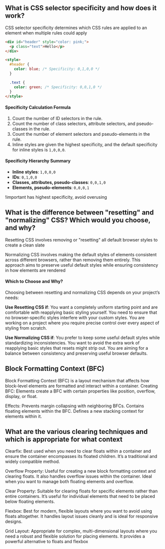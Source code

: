 ## What is CSS selector specificity and how does it work?
CSS selector specificity determines which CSS rules are applied to an element when multiple rules could apply

```html
<div id="header" style="color: pink;">
  <p class="text">Hello</p>
</div>

<style>
  #header {
    color: blue; /* Specificity: 0,1,0,0 */
  }

  .text {
    color: green; /* Specificity: 0,0,1,0 */
  }
</style>
```

#### Specificity Calculation Formula

1. Count the number of ID selectors in the rule.
2. Count the number of class selectors, attribute selectors, and pseudo-classes in the rule.
3. Count the number of element selectors and pseudo-elements in the rule.
4. Inline styles are given the highest specificity, and the default specificity for inline styles is `1,0,0,0`.

#### Specificity Hierarchy Summary

- **Inline styles**: `1,0,0,0`
- **IDs**: `0,1,0,0`
- **Classes, attributes, pseudo-classes**: `0,0,1,0`
- **Elements, pseudo-elements**: `0,0,0,1`

!important has highest specificity, avoid overusing

## What is the difference between "resetting" and "normalizing" CSS? Which would you choose, and why?

Resetting CSS involves removing or "resetting" all default browser styles to create a clean slate

Normalizing CSS involves making the default styles of elements consistent across different browsers, rather than removing them entirely. This approach aims to preserve useful default styles while ensuring consistency in how elements are rendered

#### Which to Choose and Why?

Choosing between resetting and normalizing CSS depends on your project’s needs:

**Use Resetting CSS if**:
You want a completely uniform starting point and are comfortable with reapplying basic styling yourself.
You need to ensure that no browser-specific styles interfere with your custom styles.
You are working on a project where you require precise control over every aspect of styling from scratch.

**Use Normalizing CSS if**:
You prefer to keep some useful default styles while standardizing inconsistencies.
You want to avoid the extra work of reapplying basic styles that resets might strip out.
You are aiming for a balance between consistency and preserving useful browser defaults.

## Block Formatting Context (BFC)

Block Formatting Context (BFC) is a layout mechanism that affects how block-level elements are formatted and interact within a container.
Creating BFC: Elements create a BFC with certain properties like position, overflow, display, or float.

Effects:
Prevents margin collapsing with neighboring BFCs.
Contains floating elements within the BFC.
Defines a new stacking context for elements within it.

## What are the various clearing techniques and which is appropriate for what context

Clearfix: Best used when you need to clear floats within a container and ensure the container encompasses its floated children. It’s a traditional and widely compatible method.

Overflow Property: Useful for creating a new block formatting context and clearing floats. It also handles overflow issues within the container. Ideal when you want to manage both floating elements and overflow.

Clear Property: Suitable for clearing floats for specific elements rather than entire containers. It’s useful for individual elements that need to be placed below floating elements.

Flexbox: Best for modern, flexible layouts where you want to avoid using floats altogether. It handles layout issues cleanly and is ideal for responsive designs.

Grid Layout: Appropriate for complex, multi-dimensional layouts where you need a robust and flexible solution for placing elements. It provides a powerful alternative to floats and flexbox
